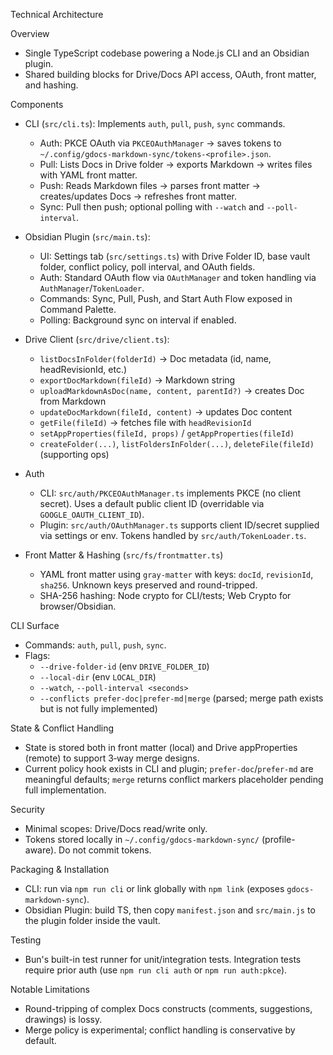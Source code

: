 Technical Architecture

Overview

- Single TypeScript codebase powering a Node.js CLI and an Obsidian plugin.
- Shared building blocks for Drive/Docs API access, OAuth, front matter, and hashing.

Components

- CLI (`src/cli.ts`): Implements `auth`, `pull`, `push`, `sync` commands.
  - Auth: PKCE OAuth via `PKCEOAuthManager` → saves tokens to `~/.config/gdocs-markdown-sync/tokens-<profile>.json`.
  - Pull: Lists Docs in Drive folder → exports Markdown → writes files with YAML front matter.
  - Push: Reads Markdown files → parses front matter → creates/updates Docs → refreshes front matter.
  - Sync: Pull then push; optional polling with `--watch` and `--poll-interval`.

- Obsidian Plugin (`src/main.ts`):
  - UI: Settings tab (`src/settings.ts`) with Drive Folder ID, base vault folder, conflict policy, poll interval, and OAuth fields.
  - Auth: Standard OAuth flow via `OAuthManager` and token handling via `AuthManager`/`TokenLoader`.
  - Commands: Sync, Pull, Push, and Start Auth Flow exposed in Command Palette.
  - Polling: Background sync on interval if enabled.

- Drive Client (`src/drive/client.ts`):
  - `listDocsInFolder(folderId)` → Doc metadata (id, name, headRevisionId, etc.)
  - `exportDocMarkdown(fileId)` → Markdown string
  - `uploadMarkdownAsDoc(name, content, parentId?)` → creates Doc from Markdown
  - `updateDocMarkdown(fileId, content)` → updates Doc content
  - `getFile(fileId)` → fetches file with `headRevisionId`
  - `setAppProperties(fileId, props)` / `getAppProperties(fileId)`
  - `createFolder(...)`, `listFoldersInFolder(...)`, `deleteFile(fileId)` (supporting ops)

- Auth
  - CLI: `src/auth/PKCEOAuthManager.ts` implements PKCE (no client secret). Uses a default public client ID (overridable via `GOOGLE_OAUTH_CLIENT_ID`).
  - Plugin: `src/auth/OAuthManager.ts` supports client ID/secret supplied via settings or env. Tokens handled by `src/auth/TokenLoader.ts`.

- Front Matter & Hashing (`src/fs/frontmatter.ts`)
  - YAML front matter using `gray-matter` with keys: `docId`, `revisionId`, `sha256`. Unknown keys preserved and round-tripped.
  - SHA-256 hashing: Node crypto for CLI/tests; Web Crypto for browser/Obsidian.

CLI Surface

- Commands: `auth`, `pull`, `push`, `sync`.
- Flags:
  - `--drive-folder-id` (env `DRIVE_FOLDER_ID`)
  - `--local-dir` (env `LOCAL_DIR`)
  - `--watch`, `--poll-interval <seconds>`
  - `--conflicts prefer-doc|prefer-md|merge` (parsed; merge path exists but is not fully implemented)

State & Conflict Handling

- State is stored both in front matter (local) and Drive appProperties (remote) to support 3‑way merge designs.
- Current policy hook exists in CLI and plugin; `prefer-doc`/`prefer-md` are meaningful defaults; `merge` returns conflict markers placeholder pending full implementation.

Security

- Minimal scopes: Drive/Docs read/write only.
- Tokens stored locally in `~/.config/gdocs-markdown-sync/` (profile-aware). Do not commit tokens.

Packaging & Installation

- CLI: run via `npm run cli` or link globally with `npm link` (exposes `gdocs-markdown-sync`).
- Obsidian Plugin: build TS, then copy `manifest.json` and `src/main.js` to the plugin folder inside the vault.

Testing

- Bun's built-in test runner for unit/integration tests. Integration tests require prior auth (use `npm run cli auth` or `npm run auth:pkce`).

Notable Limitations

- Round-tripping of complex Docs constructs (comments, suggestions, drawings) is lossy.
- Merge policy is experimental; conflict handling is conservative by default.
